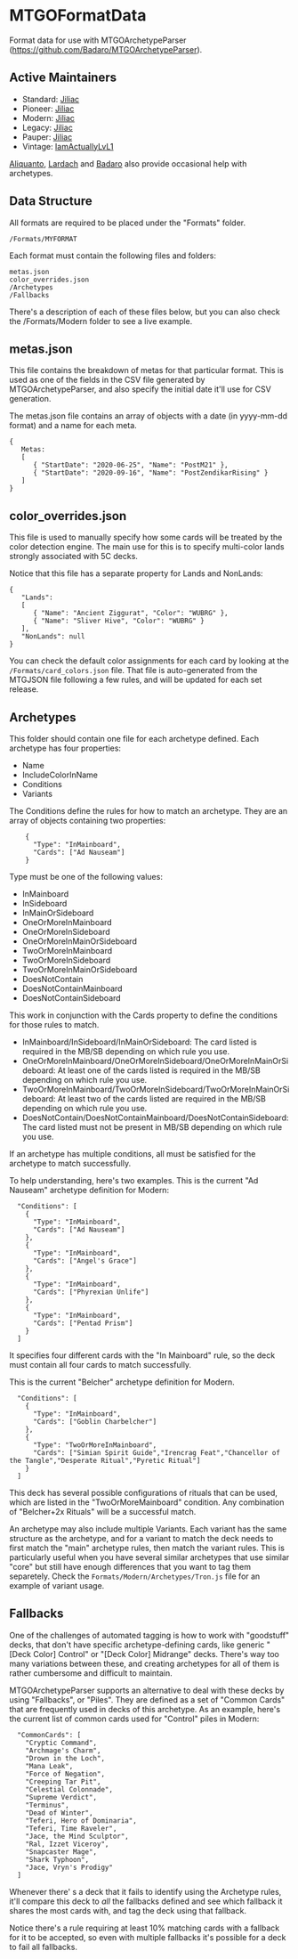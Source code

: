 # MTGOFormatData

Format data for use with MTGOArchetypeParser (https://github.com/Badaro/MTGOArchetypeParser).

## Active Maintainers

- Standard: [Jiliac](https://github.com/Jiliac)
- Pioneer: [Jiliac](https://github.com/Jiliac)
- Modern: [Jiliac](https://github.com/Jiliac)
- Legacy: [Jiliac](https://github.com/Jiliac)
- Pauper: [Jiliac](https://github.com/Jiliac)
- Vintage: [IamActuallyLvL1](https://github.com/IamActuallyLvL1)

[Aliquanto](https://github.com/Aliquanto3), [Lardach](https://github.com/Lardach) and [Badaro](https://github.com/Badaro) also provide occasional help with archetypes.

## Data Structure

All formats are required to be placed under the "Formats" folder.

`/Formats/MYFORMAT`

Each format must contain the following files and folders:

```
metas.json
color_overrides.json
/Archetypes
/Fallbacks
```

There's a description of each of these files below, but you can also check the /Formats/Modern folder to see a live example.

## metas.json

This file contains the breakdown of metas for that particular format. This is used as one of the fields in the CSV file generated by MTGOArchetypeParser, and also specify the initial date it'll use for CSV generation.

The metas.json file contains an array of objects with a date (in yyyy-mm-dd format) and a name for each meta.

```
{
   Metas:
   [
      { "StartDate": "2020-06-25", "Name": "PostM21" },
      { "StartDate": "2020-09-16", "Name": "PostZendikarRising" }
   ]
}
```

## color_overrides.json

This file is used to manually specify how some cards will be treated by the color detection engine. The main use for this is to specify multi-color lands strongly associated with 5C decks.

Notice that this file has a separate property for Lands and NonLands:

```
{
   "Lands":
   [
      { "Name": "Ancient Ziggurat", "Color": "WUBRG" },
      { "Name": "Sliver Hive", "Color": "WUBRG" }
   ],
   "NonLands": null
}
```

You can check the default color assignments for each card by looking at the `/Formats/card_colors.json` file. That file is auto-generated from the MTGJSON file following a few rules, and will be updated for each set release.

## Archetypes

This folder should contain one file for each archetype defined. Each archetype has four properties:

- Name
- IncludeColorInName
- Conditions
- Variants

The Conditions define the rules for how to match an archetype. They are an array of objects containing two properties:

```
    {
      "Type": "InMainboard",
      "Cards": ["Ad Nauseam"]
    }
```

Type must be one of the following values:

- InMainboard
- InSideboard
- InMainOrSideboard
- OneOrMoreInMainboard
- OneOrMoreInSideboard
- OneOrMoreInMainOrSideboard
- TwoOrMoreInMainboard
- TwoOrMoreInSideboard
- TwoOrMoreInMainOrSideboard
- DoesNotContain
- DoesNotContainMainboard
- DoesNotContainSideboard

This work in conjunction with the Cards property to define the conditions for those rules to match.

- InMainboard/InSideboard/InMainOrSideboard: The card listed is required in the MB/SB depending on which rule you use.
- OneOrMoreInMainboard/OneOrMoreInSideboard/OneOrMoreInMainOrSideboard: At least one of the cards listed is required in the MB/SB depending on which rule you use.
- TwoOrMoreInMainboard/TwoOrMoreInSideboard/TwoOrMoreInMainOrSideboard: At least two of the cards listed are required in the MB/SB depending on which rule you use.
- DoesNotContain/DoesNotContainMainboard/DoesNotContainSideboard: The card listed must not be present in MB/SB depending on which rule you use.

If an archetype has multiple conditions, all must be satisfied for the archetype to match successfully.

To help understanding, here's two examples. This is the current "Ad Nauseam" archetype definition for Modern:

```
  "Conditions": [
    {
      "Type": "InMainboard",
      "Cards": ["Ad Nauseam"]
    },
    {
      "Type": "InMainboard",
      "Cards": ["Angel's Grace"]
    },
    {
      "Type": "InMainboard",
      "Cards": ["Phyrexian Unlife"]
    },
    {
      "Type": "InMainboard",
      "Cards": ["Pentad Prism"]
    }
  ]
```

It specifies four different cards with the "In Mainboard" rule, so the deck must contain all four cards to match successfully.

This is the current "Belcher" archetype definition for Modern.

```
  "Conditions": [
    {
      "Type": "InMainboard",
      "Cards": ["Goblin Charbelcher"]
    },
    {
      "Type": "TwoOrMoreInMainboard",
      "Cards": ["Simian Spirit Guide","Irencrag Feat","Chancellor of the Tangle","Desperate Ritual","Pyretic Ritual"]
    }
  ]
```

This deck has several possible configurations of rituals that can be used, which are listed in the "TwoOrMoreMainboard" condition. Any combination of "Belcher+2x Rituals" will be a successful match.

An archetype may also include multiple Variants. Each variant has the same structure as the archetype, and for a variant to match the deck needs to first match the "main" archetype rules, then match the variant rules. This is particularly useful when you have several similar archetypes that use similar "core" but still have enough differences that you want to tag them separetely. Check the `Formats/Modern/Archetypes/Tron.js` file for an example of variant usage.

## Fallbacks

One of the challenges of automated tagging is how to work with "goodstuff" decks, that don't have specific archetype-defining cards, like generic "[Deck Color] Control" or "[Deck Color] Midrange" decks. There's way too many variations between these, and creating archetypes for all of them is rather cumbersome and difficult to maintain.

MTGOArchetypeParser supports an alternative to deal with these decks by using "Fallbacks", or "Piles". They are defined as a set of "Common Cards" that are frequently used in decks of this archetype. As an example, here's the current list of common cards used for "Control" piles in Modern:

```
  "CommonCards": [
    "Cryptic Command",
    "Archmage's Charm",
    "Drown in the Loch",
    "Mana Leak",
    "Force of Negation",
    "Creeping Tar Pit",
    "Celestial Colonnade",
    "Supreme Verdict",
    "Terminus",
    "Dead of Winter",
    "Teferi, Hero of Dominaria",
    "Teferi, Time Raveler",
    "Jace, the Mind Sculptor",
    "Ral, Izzet Viceroy",
    "Snapcaster Mage",
    "Shark Typhoon",
    "Jace, Vryn's Prodigy"
  ]
```

Whenever there' s a deck that it fails to identify using the Archetype rules, it'll compare this deck to _all_ the fallbacks defined and see which fallback it shares the most cards with, and tag the deck using that fallback.

Notice there's a rule requiring at least 10% matching cards with a fallback for it to be accepted, so even with multiple fallbacks it's possible for a deck to fail all fallbacks.
